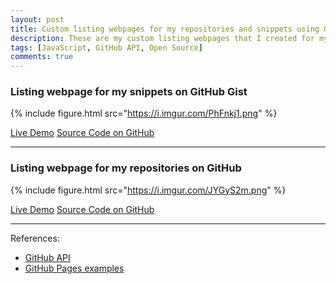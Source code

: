 ```yaml
---
layout: post
title: Custom listing webpages for my repositories and snippets using GitHub API
description: These are my custom listing webpages that I created for my GitHub repositories and snippets using GitHub API.
tags: [JavaScript, GitHub API, Open Source]
comments: true
---
```


### Listing webpage for my snippets on GitHub Gist

{% include figure.html src="https://i.imgur.com/PhFnkj1.png" %}

<a href="https://heiswayi.github.io/gist/" class="button big">Live Demo</a> <a href="https://github.com/heiswayi/gist" class="button big">Source Code on GitHub</a>

<hr class="break">

### Listing webpage for my repositories on GitHub

{% include figure.html src="https://i.imgur.com/JYGyS2m.png" %}

<a href="https://heiswayi.github.io/repo/" class="button big">Live Demo</a> <a href="https://github.com/heiswayi/repo" class="button big">Source Code on GitHub</a>

<hr class="break">

References:

- [GitHub API](https://developer.github.com/v3/)
- [GitHub Pages examples](https://github.com/collections/github-pages-examples)
